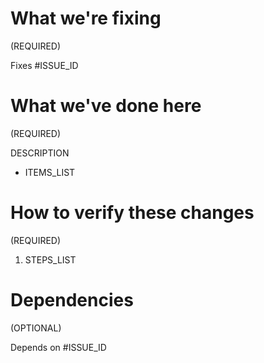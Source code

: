 # What we're fixing
(REQUIRED)

Fixes #ISSUE_ID

# What we've done here
(REQUIRED)

DESCRIPTION

- ITEMS_LIST

# How to verify these changes
(REQUIRED)

1. STEPS_LIST

# Dependencies
(OPTIONAL)

Depends on #ISSUE_ID

